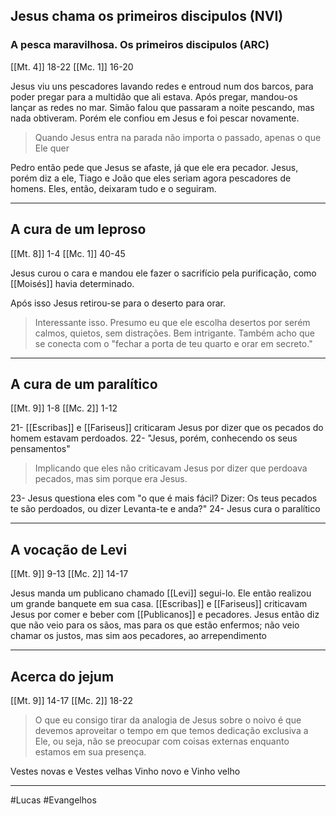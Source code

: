 ## Jesus chama os primeiros discipulos (NVI)
### A pesca maravilhosa. Os primeiros discipulos (ARC)
[[Mt. 4]] 18-22
[[Mc. 1]] 16-20

Jesus viu uns pescadores lavando redes e entroud num dos barcos, para poder pregar para a multidão que ali estava. Após pregar, mandou-os lançar as redes no mar. Simão falou que passaram a noite pescando, mas nada obtiveram. Porém ele confiou em Jesus e foi pescar novamente.
> Quando Jesus entra na parada não importa o passado, apenas o que Ele quer

Pedro então pede que Jesus se afaste, já que ele era pecador. Jesus, porém diz a ele, Tiago e João que eles seriam agora pescadores de homens. Eles, então, deixaram tudo e o seguiram.

---
## A cura de um leproso
[[Mt. 8]] 1-4
[[Mc. 1]] 40-45

Jesus curou o cara e mandou ele fazer o sacrifício pela purificação, como [[Moisés]] havia determinado. 

Após isso Jesus retirou-se para o deserto para orar.
> Interessante isso. Presumo eu que ele escolha desertos por serém calmos, quietos, sem distrações. Bem intrigante. Também acho que se conecta com o "fechar a porta de teu quarto e orar em secreto."

---
## A cura de um paralítico
[[Mt. 9]] 1-8
[[Mc. 2]] 1-12

21- [[Escribas]] e [[Fariseus]] criticaram Jesus por dizer que os pecados do homem estavam perdoados.
22- "Jesus, porém, conhecendo os seus pensamentos"
> Implicando que eles não criticavam Jesus por dizer que perdoava pecados, mas sim porque era Jesus. 

23- Jesus questiona eles com "o que é mais fácil? Dizer: Os teus pecados te são perdoados, ou dizer Levanta-te e anda?"
24- Jesus cura o paralítico

---
## A vocação de Levi
[[Mt. 9]] 9-13
[[Mc. 2]] 14-17

Jesus manda um publicano chamado [[Levi]] segui-lo. Ele então realizou um grande banquete em sua casa. [[Escribas]] e [[Fariseus]] criticavam Jesus por comer e beber com [[Publicanos]] e pecadores.
Jesus então diz que não veio para os sãos, mas para os que estão enfermos; não veio chamar os justos, mas sim aos pecadores, ao arrependimento

---
## Acerca do jejum
[[Mt. 9]] 14-17
[[Mc. 2]] 18-22

>O que eu consigo tirar da analogia de Jesus sobre o noivo é que devemos aproveitar o tempo em que temos dedicação exclusiva a Ele, ou seja, não se preocupar com coisas externas enquanto estamos em sua presença.

Vestes novas e Vestes velhas
Vinho novo e Vinho velho

---

#Lucas 
#Evangelhos 